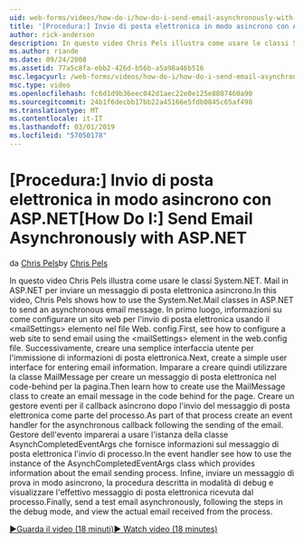 ```yaml
---
uid: web-forms/videos/how-do-i/how-do-i-send-email-asynchronously-with-aspnet
title: '[Procedura:] Invio di posta elettronica in modo asincrono con ASP.NET | Microsoft Docs'
author: rick-anderson
description: In questo video Chris Pels illustra come usare le classi System.NET. Mail in ASP.NET per inviare un messaggio di posta elettronica asincrono. In primo luogo, informazioni su come configurare un intervento di servizio web...
ms.author: riande
ms.date: 09/24/2008
ms.assetid: 77a5c8fa-ebb2-426d-b56b-a5a98a46b516
msc.legacyurl: /web-forms/videos/how-do-i/how-do-i-send-email-asynchronously-with-aspnet
msc.type: video
ms.openlocfilehash: fc6d1d9b36eec042d1aec22e0e125e8807460a90
ms.sourcegitcommit: 24b1f6decbb17bb22a45166e5fdb0845c65af498
ms.translationtype: MT
ms.contentlocale: it-IT
ms.lasthandoff: 03/01/2019
ms.locfileid: "57050178"
---
```

<a name="how-do-i-send-email-asynchronously-with-aspnet"></a><span data-ttu-id="24eb6-104">[Procedura:] Invio di posta elettronica in modo asincrono con ASP.NET</span><span class="sxs-lookup"><span data-stu-id="24eb6-104">[How Do I:] Send Email Asynchronously with ASP.NET</span></span>
====================
<span data-ttu-id="24eb6-105">da [Chris Pels](https://twitter.com/chrispels)</span><span class="sxs-lookup"><span data-stu-id="24eb6-105">by [Chris Pels](https://twitter.com/chrispels)</span></span>

<span data-ttu-id="24eb6-106">In questo video Chris Pels illustra come usare le classi System.NET. Mail in ASP.NET per inviare un messaggio di posta elettronica asincrono.</span><span class="sxs-lookup"><span data-stu-id="24eb6-106">In this video, Chris Pels shows how to use the System.Net.Mail classes in ASP.NET to send an asynchronous email message.</span></span> <span data-ttu-id="24eb6-107">In primo luogo, informazioni su come configurare un sito web per l'invio di posta elettronica usando il &lt;mailSettings&gt; elemento nel file Web. config.</span><span class="sxs-lookup"><span data-stu-id="24eb6-107">First, see how to configure a web site to send email using the &lt;mailSettings&gt; element in the web.config file.</span></span> <span data-ttu-id="24eb6-108">Successivamente, creare una semplice interfaccia utente per l'immissione di informazioni di posta elettronica.</span><span class="sxs-lookup"><span data-stu-id="24eb6-108">Next, create a simple user interface for entering email information.</span></span> <span data-ttu-id="24eb6-109">Imparare a creare quindi utilizzare la classe MailMessage per creare un messaggio di posta elettronica nel code-behind per la pagina.</span><span class="sxs-lookup"><span data-stu-id="24eb6-109">Then learn how to create use the MailMessage class to create an email message in the code behind for the page.</span></span> <span data-ttu-id="24eb6-110">Creare un gestore eventi per il callback asincrono dopo l'invio del messaggio di posta elettronica come parte del processo.</span><span class="sxs-lookup"><span data-stu-id="24eb6-110">As part of that process create an event handler for the asynchronous callback following the sending of the email.</span></span> <span data-ttu-id="24eb6-111">Gestore dell'evento imparerai a usare l'istanza della classe AsynchCompletedEventArgs che fornisce informazioni sul messaggio di posta elettronica l'invio di processo.</span><span class="sxs-lookup"><span data-stu-id="24eb6-111">In the event handler see how to use the instance of the AsynchCompletedEventArgs class which provides information about the email sending process.</span></span> <span data-ttu-id="24eb6-112">Infine, inviare un messaggio di prova in modo asincrono, la procedura descritta in modalità di debug e visualizzare l'effettivo messaggio di posta elettronica ricevuta dal processo.</span><span class="sxs-lookup"><span data-stu-id="24eb6-112">Finally, send a test email asynchronously, following the steps in the debug mode, and view the actual email received from the process.</span></span>

[<span data-ttu-id="24eb6-113">&#9654;Guarda il video (18 minuti)</span><span class="sxs-lookup"><span data-stu-id="24eb6-113">&#9654; Watch video (18 minutes)</span></span>](https://channel9.msdn.com/Blogs/ASP-NET-Site-Videos/how-do-i-send-email-asynchronously-with-aspnet)
